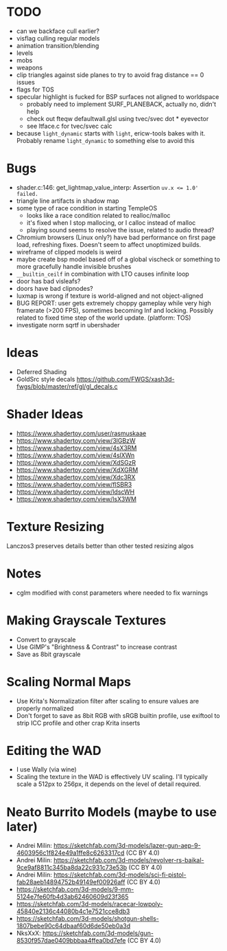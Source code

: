 # TODO

* can we backface cull earlier?
* visflag culling regular models
* animation transition/blending
* levels
* mobs
* weapons
* clip triangles against side planes to try to avoid frag distance == 0 issues
* flags for TOS
* specular highlight is fucked for BSP surfaces not aligned to worldspace
  * probably need to implement SURF_PLANEBACK, actually no, didn't help
  * check out fteqw defaultwall.glsl using tvec/svec dot * eyevector
  * see ltface.c for tvec/svec calc
* because `light_dynamic` starts with `light`, ericw-tools bakes with it. Probably rename `light_dynamic` to something else to avoid this

# Bugs

* shader.c:146: get_lightmap_value_interp: Assertion `uv.x <= 1.0' failed.`
* triangle line artifacts in shadow map
* some type of race condition in starting TempleOS
  * looks like a race condition related to realloc/malloc
  * it's fixed when I stop mallocing, or I calloc instead of malloc
  * playing sound seems to resolve the issue, related to audio thread?
* Chromium browsers (Linux only?) have bad performance on first page load, refreshing fixes. Doesn't seem to affect unoptimized builds.
* wireframe of clipped models is weird
* maybe create bsp model based off of a global vischeck or something to more gracefully handle invisible brushes
* `__builtin_ceilf` in combination with LTO causes infinite loop
* door has bad visleafs?
* doors have bad clipnodes?
* luxmap is wrong if texture is world-aligned and not object-aligned
* BUG REPORT: user gets extremely choppy gameplay while very high framerate (>200 FPS), sometimes becoming Inf and locking. Possibly related to fixed time step of the world update. (platform: TOS)
* investigate norm sqrtf in ubershader

# Ideas

* Deferred Shading
* GoldSrc style decals https://github.com/FWGS/xash3d-fwgs/blob/master/ref/gl/gl_decals.c

# Shader Ideas

* https://www.shadertoy.com/user/rasmuskaae
* https://www.shadertoy.com/view/3lGBzW
* https://www.shadertoy.com/view/4sX3RM
* https://www.shadertoy.com/view/4slXWn
* https://www.shadertoy.com/view/XdSGzR
* https://www.shadertoy.com/view/XdXGRM
* https://www.shadertoy.com/view/Xdc3RX
* https://www.shadertoy.com/view/flSBR3
* https://www.shadertoy.com/view/ldscWH
* https://www.shadertoy.com/view/lsX3WM

# Texture Resizing

Lanczos3 preserves details better than other tested resizing algos

# Notes

* cglm modified with const parameters where needed to fix warnings

# Making Grayscale Textures

* Convert to grayscale
* Use GIMP's "Brightness & Contrast" to increase contrast
* Save as 8bit grayscale

# Scaling Normal Maps

* Use Krita's Normalization filter after scaling to ensure values are properly normalized
* Don't forget to save as 8bit RGB with sRGB builtin profile, use exiftool to strip ICC profile and other crap Krita inserts

# Editing the WAD

* I use Wally (via wine)
* Scaling the texture in the WAD is effectively UV scaling. I'll typically scale a 512px to 256px, it depends on the level of detail required.

# Neato Burrito Models (maybe to use later)

* Andrei Milin: https://sketchfab.com/3d-models/lazer-gun-aep-9-4603956c1f824e49a1ffe8c6263317cd (CC BY 4.0)
* Andrei Milin: https://sketchfab.com/3d-models/revolver-rs-baikal-9ce9af8811c345ba8da22c931c73e53b (CC BY 4.0)
* Andrei Milin: https://sketchfab.com/3d-models/sci-fi-pistol-fab28aeb14894752b49149ef00926aff (CC BY 4.0)
* https://sketchfab.com/3d-models/9-mm-5124e7fe60fb4d3ab62460609d23f365
* https://sketchfab.com/3d-models/racecar-lowpoly-45840e2136c44080b4c1e7521cce8db3
* https://sketchfab.com/3d-models/shotgun-shells-1807bebe90c64dbaaf60d6de50eb0a3d
* NksXxX: https://sketchfab.com/3d-models/gun-8530f957dae0409bbbaa4ffea0bd7efe (CC BY 4.0)
